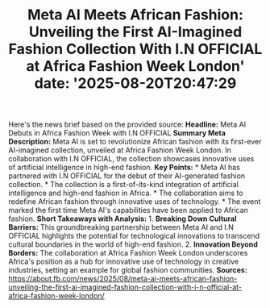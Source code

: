 ﻿---
title: "Meta AI Meets African Fashion: Unveiling the First AI-Imagined Fashion Collection With I.N OFFICIAL at Africa Fashion Week London'
date: '2025-08-20T20:47:29"
category: "Markets"
summary: ""
slug: "meta ai meets african fashion unveiling the first aiimagined"
source_urls:
  - "https://about.fb.com/news/2025/08/meta-ai-meets-african-fashion-unveiling-the-first-ai-imagined-fashion-collection-with-i-n-official-at-africa-fashion-week-london/"
seo:
  title: "Meta AI Meets African Fashion: Unveiling the First AI-Imagined Fashion Collection With I.N OFFICIAL at Africa Fashion Week London | Hash n Hedge'
  description: '"
  keywords: ["news", "markets", "brief"]
---
Here's the news brief based on the provided source:  **Headline:** Meta AI Debuts in Africa Fashion Week with I.N OFFICIAL  **Summary Meta Description:** Meta AI is set to revolutionize African fashion with its first-ever AI-imagined collection, unveiled at Africa Fashion Week London. In collaboration with I.N OFFICIAL, the collection showcases innovative uses of artificial intelligence in high-end fashion.  **Key Points:**  * Meta AI has partnered with I.N OFFICIAL for the debut of their AI-generated fashion collection. * The collection is a first-of-its-kind integration of artificial intelligence and high-end fashion in Africa. * The collaboration aims to redefine African fashion through innovative uses of technology. * The event marked the first time Meta AI's capabilities have been applied to African fashion.  **Short Takeaways with Analysis:**  1. **Breaking Down Cultural Barriers:** This groundbreaking partnership between Meta AI and I.N OFFICIAL highlights the potential for technological innovations to transcend cultural boundaries in the world of high-end fashion. 2. **Innovation Beyond Borders:** The collaboration at Africa Fashion Week London underscores Africa's position as a hub for innovative use of technology in creative industries, setting an example for global fashion communities.  **Sources:** https://about.fb.com/news/2025/08/meta-ai-meets-african-fashion-unveiling-the-first-ai-imagined-fashion-collection-with-i-n-official-at-africa-fashion-week-london/ 
